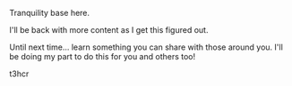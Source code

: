 Tranquility base here.

I'll be back with more content as I get this figured out.

Until next time... learn something you can share with those around you.  I'll be doing my part to do this for you and others too!

t3hcr
